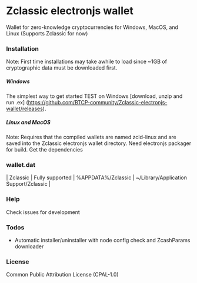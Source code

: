 # Zclassic electronjs wallet


Wallet for zero-knowledge cryptocurrencies for Windows, MacOS, and Linux (Supports Zclassic for now)


### Installation
Note: First time installations may take awhile to load since ~1GB of cryptographic data must be downloaded first.

##### Windows
The simplest way to get started TEST on Windows [download, unzip and run .ex] (https://github.com/BTCP-community/Zclassic-electronjs-wallet/releases).


##### Linux and MacOS
Note: Requires that the compiled wallets are named zcld-linux and are saved into the Zclassic electronjs wallet directory. Need electronjs packager for build.
Get the dependencies


### wallet.dat


| Zclassic | Fully supported | %APPDATA%/Zclassic | ~/Library/Application Support/Zclassic |


### Help

Check issues for development


### Todos

 - Automatic installer/uninstaller with node config check and ZcashParams downloader


### License
Common Public Attribution License (CPAL-1.0)
